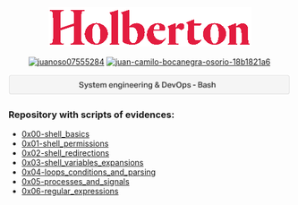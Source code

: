<p align="center">
    <a href=#><img src="https://raw.githubusercontent.com/jbocane6/logos/main/holberton-logo.png" alt="holberton" /></a></p>
  
  <p align="center">
    <a href="https://twitter.com/juanoso07555284" target="blank"><img align="center" src="https://raw.githubusercontent.com/rahuldkjain/github-profile-readme-generator/master/src/images/icons/Social/twitter.svg" alt="juanoso07555284" height="30" width="40" /></a>
  <a href="https://linkedin.com/in/juan-camilo-bocanegra-osorio-18b1821a6" target="blank"><img align="center" src="https://raw.githubusercontent.com/rahuldkjain/github-profile-readme-generator/master/src/images/icons/Social/linked-in-alt.svg" alt="juan-camilo-bocanegra-osorio-18b1821a6" height="30" width="40" /></a>
  </p>
  
  <p align="center">
    <a href=#><img src="https://raw.githubusercontent.com/jbocane6/logos/main/titulo2.png" alt="titulo" /></a></p>

  ### Repository with scripts of evidences:

  - [0x00-shell_basics](https://github.com/jbocane6/holberton-system_engineering-devops/tree/master/0x00-shell_basics)
  - [0x01-shell_permissions](https://github.com/jbocane6/holberton-system_engineering-devops/tree/master/0x01-shell_permissions)
  - [0x02-shell_redirections](https://github.com/jbocane6/holberton-system_engineering-devops/tree/master/0x02-shell_redirections)
  - [0x03-shell_variables_expansions](https://github.com/jbocane6/holberton-system_engineering-devops/tree/master/0x03-shell_variables_expansions)
  - [0x04-loops_conditions_and_parsing](https://github.com/jbocane6/holberton-system_engineering-devops/tree/master/0x04-loops_conditions_and_parsing)
  - [0x05-processes_and_signals](https://github.com/jbocane6/holberton-system_engineering-devops/tree/master/0x05-processes_and_signals)
  - [0x06-regular_expressions](https://github.com/jbocane6/holberton-system_engineering-devops/tree/master/0x06-regular_expressions)